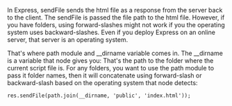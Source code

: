 In Express, sendFile sends the html file as a response from the server back to the client. The sendFile is passed the file path to the html file. However, if you have folders, using forward-slashes might not work if you the operating system uses backward-slashes. Even if you deploy Express on an online server, that server is an operating system.

That's where path module and __dirname variable comes in. The __dirname is a variable that node gives you: That's the path to the folder where the current script file is. For any folders, you want to use the path module to pass it folder names, then it will concatenate using forward-slash or backward-slash based on the operating system that node detects:
```
res.sendFile(path.join(__dirname, 'public', 'index.html'));
```
